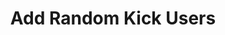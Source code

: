 ---
title: Add Random Kick Users
description: Get a custom amount of random users
parameters:
  - name: Count
    type: Int
    required: true
    description: Specify the amount of random users with number or a variable like `%randomNumber%`.
  - name: Present Only
    type: Toggle
    default: false
    description: If checked will only get random users from the current present viewers. If count is bigger than the current amount of viewers it will only populate max the amount of viewers.
  - name: Include Groups
    type: Toggle
    default: false
    description: If checked will include groups in the random users. Select a group from the dropdown and press 'Add' to add it to the list. 
variables:
  - name: randomUser#
    type: string
    description: The random user's display name, with `#` index starting at 0
    value: StreamerDotBot
  - name: randomUserName#
    type: string
    description: The random user's login name, with `#` index starting at 0
    value: streamerdotbot
  - name: randomUserId#
    type: string
    description: The random user's id, with `#` index starting at 0
    value: 12345678
  - name: randomUserType#
    type: string
    description: the random user's platform, with `#` index starting at 0
    value: kick
csharpMethods: []
---